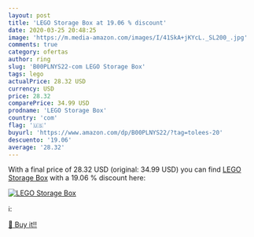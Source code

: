 ```yaml
---
layout: post
title: 'LEGO Storage Box at 19.06 % discount'
date: 2020-03-25 20:48:25
image: 'https://m.media-amazon.com/images/I/41SkA+jKYcL._SL200_.jpg'
comments: true
category: ofertas
author: ring
slug: 'B00PLNYS22-com LEGO Storage Box'
tags: lego
actualPrice: 28.32 USD
currency: USD
price: 28.32
comparePrice: 34.99 USD
prodname: 'LEGO Storage Box'
country: 'com'
flag: '🇺🇸'
buyurl: 'https://www.amazon.com/dp/B00PLNYS22/?tag=tolees-20'
descuento: '19.06'
average: '28.32'
---
```


With a final price of 28.32 USD (original: 34.99 USD) you can find [LEGO Storage Box](https://www.amazon.com/dp/B00PLNYS22/?tag=tolees-20) with a  19.06 % discount here:

[![LEGO Storage Box](https://m.media-amazon.com/images/I/41SkA+jKYcL._SL200_.jpg)](https://www.amazon.com/dp/B00PLNYS22/?tag=tolees-20)

ℹ️:


[🛒 Buy it!!](https://www.amazon.com/dp/B00PLNYS22/?tag=tolees-20)
